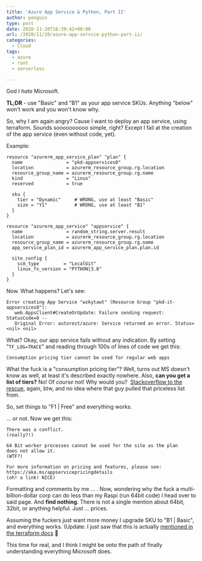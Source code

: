 ```yaml
---
title: 'Azure App Service & Python, Part II'
author: penguin
type: post
date: 2020-11-20T16:39:42+00:00
url: /2020/11/20/azure-app-service-python-part-ii/
categories:
  - Cloud
tags:
  - azure
  - rant
  - serverless

---
```

God I _hate_ Microsoft.

**TL;DR** - use "Basic" and "B1" as your app service SKUs. Anything "below" won't work and you won't know why.

So, why I am again angry? Cause I want to deploy an app service, using terraform. Sounds soooooooooo simple, right? Except I fail at the creation of the app service (even without code, yet).

Example:

```
resource "azurerm_app_service_plan" "plan" {
  name                = "pkd-appservices0"
  location            = azurerm_resource_group.rg.location
  resource_group_name = azurerm_resource_group.rg.name
  kind                = "Linux"
  reserved            = true

  sku {
    tier = "Dynamic"     # WRONG, use at least "Basic"
    size = "Y1"          # WRONG, use at least "B1"
  }
}
```

```
resource "azurerm_app_service" "appservice" {
  name                = random_string.server.result
  location            = azurerm_resource_group.rg.location
  resource_group_name = azurerm_resource_group.rg.name
  app_service_plan_id = azurerm_app_service_plan.plan.id

  site_config {
    scm_type         = "LocalGit"
    linux_fx_version = "PYTHON|3.8"
  }
}
```

Now. What happens? Let's see:

```
Error creating App Service "wzkytawt" (Resource Group "pkd-it-appservices0"):
   web.AppsClient#CreateOrUpdate: Failure sending request: StatusCode=0 --
   Original Error: autorest/azure: Service returned an error. Status=<nil> <nil>
```

What? Okay, our app service fails without any indication. By setting "<code class="EnlighterJSRAW" data-enlighter-language="generic">TF_LOG=TRACE</code>" and reading through 100s of lines of code we get this:

```
Consumption pricing tier cannot be used for regular web apps
```

What the fuck is a "consumption pricing tier"? Well, turns out MS doesn't know as well, at least it's described exactly nowhere. Also, **can you get a list of tiers?** No! Of _course_ not! Why would you?  [Stackoverflow to the rescue][1], again, btw, and no idea where that guy pulled that priceless list from.

So, set things to "F1 | Free" and everything works.

... or not. Now we get this:

```
There was a conflict.                                              (really?!)

64 Bit worker processes cannot be used for the site as the plan
does not allow it.                                                 (WTF?)

For more information on pricing and features, please see:
https://aka.ms/appservicepricingdetails                            (oh! a link! NICE)
```

Formatting and comments by me ... . Now, wondering why the fuck a multi-billion-dollar corp can do less than my Raspi (run 64bit code) I head over to said page. And **find nothing**. There is not a single mention about 64bit, 32bit, or anything helpful. Just ... prices.

Assuming the fuckers just want more money I upgrade SKU to "B1 | Basic", and everything works. (Update: I just saw that this is actually [mentioned in the terraform docs][2] 🙂

This time for real, and I think I might be onto the path of finally understanding everything Microsoft does.

 [1]: https://stackoverflow.com/a/47522889
 [2]: https://registry.terraform.io/providers/hashicorp/azurerm/latest/docs/resources/app_service#use_32_bit_worker_process